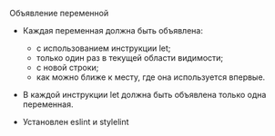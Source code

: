 Объявление переменной

- Каждая переменная должна быть объявлена:

  - с использованием инструкции let;
  - только один раз в текущей области видимости;
  - c новой строки;
  - как можно ближе к месту, где она используется впервые.

- В каждой инструкции let должна быть объявлена только одна переменная.

- Установлен eslint и stylelint
